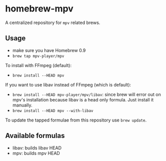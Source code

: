 homebrew-mpv
============

A centralized repository for `mpv` related brews.

Usage
-----

 *  make sure you have Homebrew 0.9
 *  `brew tap mpv-player/mpv`

To install with FFmpeg (default):
 *  `brew install --HEAD mpv`

If you want to use libav instead of FFmpeg (which is default):
 *  `brew install --HEAD mpv-player/mpv/libav`: since brew will error out on
    mpv's installation because libav is a head only formula. Just install it
    manually.
 *  `brew install --HEAD mpv --with-libav`

To update the tapped formulae from this repository use `brew update`.

Available formulas
------------------

 *  libav: builds libav HEAD
 *  mpv: builds mpv HEAD
